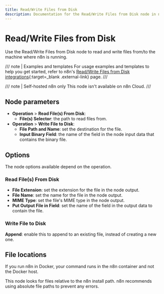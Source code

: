 ```yaml
---
title: Read/Write Files from Disk
description: Documentation for the Read/Write Files from Disk node in n8n, a workflow automation platform. Includes guidance on usage, and links to examples.
---
```


# Read/Write Files from Disk

Use the Read/Write Files from Disk node to read and write files from/to the machine where n8n is running.


/// note | Examples and templates
For usage examples and templates to help you get started, refer to n8n's [Read/Write Files from Disk integrations](https://n8n.io/integrations/readwrite-files-from-disk/){:target=_blank .external-link} page.
///

/// note | Self-hosted n8n only
This node isn't available on n8n Cloud.
///

## Node parameters

* **Operation** > **Read File(s) From Disk**:
	* **File(s) Selector**: the path to read files from.
* **Operation** >  **Write File to Disk**:
	* **File Path and Name**: set the destination for the file.
	* **Input Binary Field**: the name of the field in the node input data that contains the binary file.

## Options

The node options available depend on the operation.

### Read File(s) From Disk

* **File Extension**: set the extension for the file in the node output.
* **File Name**: set the name for the file in the node output.
* **MIME Type**: set the file's MIME type in the node output.
* **Put Output File in Field**: set the name of the field in the output data to contain the file.

### Write File to Disk

**Append**: enable this to append to an existing file, instead of creating a new one.

## File locations

If you run n8n in Docker, your command runs in the n8n container and not the Docker host.

This node looks for files relative to the n8n install path. n8n recommends using absolute file paths to prevent any errors.
